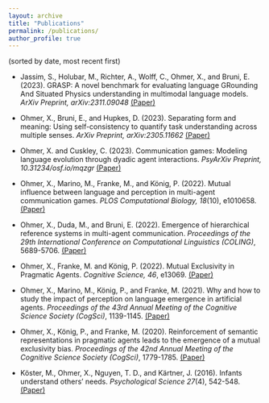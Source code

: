 ```yaml
---
layout: archive
title: "Publications"
permalink: /publications/
author_profile: true
---
```


(sorted by date, most recent first)

- Jassim, S., Holubar, M., Richter, A., Wolff, C., Ohmer, X., and Bruni, E. (2023). GRASP: A novel benchmark for evaluating language GRounding And Situated Physics understanding in multimodal language models. _ArXiv Preprint, arXiv:2311.09048_ [(Paper)](https://arxiv.org/abs/2311.09048)


 - Ohmer, X., Bruni, E., and Hupkes, D. (2023). Separating form and meaning: Using self-consistency to quantify task understanding across multiple senses. _ArXiv Preprint, arXiv:2305.11662_ [(Paper)](https://arxiv.org/abs/2305.11662)


 - Ohmer, X. and Cuskley, C. (2023). Communication games: Modeling language evolution through dyadic agent interactions. _PsyArXiv Preprint, 10.31234/osf.io/mqzgr_ [(Paper)](https://psyarxiv.com/mqzgr/)


 - Ohmer, X., Marino, M., Franke, M., and König, P. (2022). Mutual influence between language and perception in multi-agent communication games. _PLOS Computational Biology, 18_(10), e1010658. [(Paper)](https://journals.plos.org/ploscompbiol/article?id=10.1371/journal.pcbi.1010658)


 - Ohmer, X., Duda, M., and Bruni, E. (2022). Emergence of hierarchical reference systems in multi-agent communication. _Proceedings of the 29th International Conference on Computational Linguistics (COLING)_, 5689-5706. [(Paper)](https://aclanthology.org/2022.coling-1.501/)


 - Ohmer, X., Franke, M. and König, P. (2022). Mutual Exclusivity in Pragmatic Agents. _Cognitive Science, 46_, e13069. [(Paper)](https://onlinelibrary.wiley.com/doi/full/10.1111/cogs.13069)


 - Ohmer, X., Marino, M., König, P., and Franke, M. (2021). Why and how to study the impact of perception on language emergence in artificial agents. _Proceedings of the 43rd Annual Meeting of the Cognitive Science Society (CogSci)_, 1139-1145. [(Paper)](https://escholarship.org/uc/item/6p82v6st)


 - Ohmer, X., König, P., and Franke, M. (2020). Reinforcement of semantic representations in pragmatic agents leads to the emergence of a mutual exclusivity bias. _Proceedings of the 42nd Annual Meeting of the Cognitive Science Society (CogSci)_, 1779-1785. [(Paper)](https://cognitivesciencesociety.org/cogsci20/papers/0393/0393.pdf)


 - Köster, M., Ohmer, X., Nguyen, T. D., and Kärtner, J. (2016). Infants understand others’ needs. _Psychological Science 27_(4), 542-548. [(Paper)](https://pubmed.ncbi.nlm.nih.gov/26902106/)
